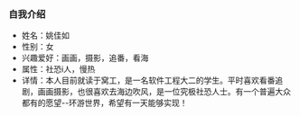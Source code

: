 ### 自我介绍

 * 姓名：姚佳如
 * 性别：女
 * 兴趣爱好：画画，摄影，追番，看海
 * 属性：社恐i人，慢热
 * 详情：本人目前就读于窝工，是一名软件工程大二的学生。平时喜欢看番追剧，画画摄影，也很喜欢去海边吹风，是一位究极社恐人士。有一个普遍大众都有的愿望--环游世界，希望有一天能够实现！


